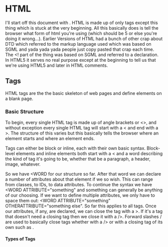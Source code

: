 # HTML

I'll start off this document with <!DOCTYPE html>. HTML is made up of only tags except this thing which is stuck at the very beginning. All this basically does is tell the browser what form of html you're using (which should be 5 or else you're doing it wrong...). Earlier Versions of HTML had a bunch of other crap about DTD which referred to the markup language used which was based on SGML and yada yada yada people just copy pasted that crap each time. The <! part of the thing was based on SGML and referred to a declaration. In HTML5 it serves no real purpose except at the beginning to tell us that we're using HTML5 and later in HTML comments.  

## Tags

HTML tags are the the basic skeleton of web pages and define elements on a blank page.  

### Basic Structure

To begin, every single HTML tag is made up of angle brackets or <>, and without exception every single HTML tag will start with a < and end with a >. The structure of this varies but this basically tells the browser where an element starts and where an element ends.  

Tags can either be block or inline, each with their own basic syntax. Block-level elements and inline elements both start with a < and a word describing the kind of tag it's going to be, whether that be a paragraph, a header, image, whatever.

So we have <WORD for our structure so far. After that word we can declare a number of attributes about that element if we so wish. This can range from classes, to IDs, to data attributes. To continue the syntax we have <WORD ATTRIBUTE="something" and something can generally be anything of our choosing. If we want to define multiple attributes, we only have to space them out: <WORD ATTRIBUTE="something" OTHERATTRIBUTE="something else". So far this applies to all tags. Once our attributes, if any, are declared, we can close the tag with a >. If it's a tag that doesn't need a closing tag then we close it with a />. Forward slashes / are used to basically close tags whether with a /> or with a closing tag of its own such as </WORD>.

#### Types of Tags

